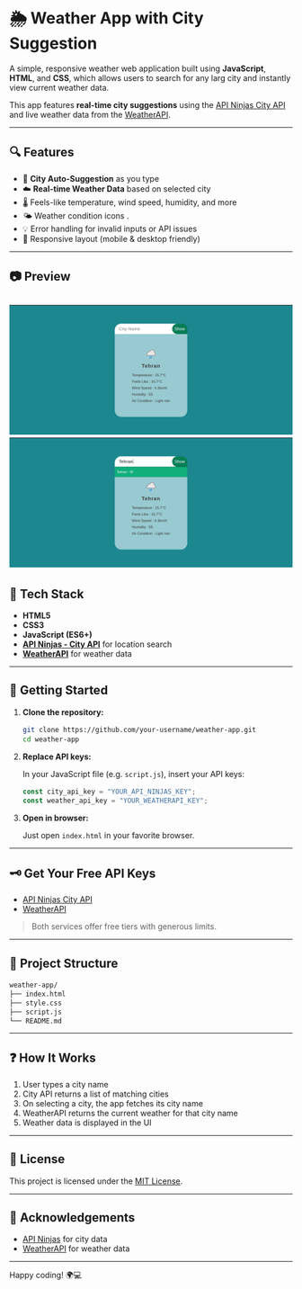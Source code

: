 # 🌦️ Weather App with City Suggestion

A simple, responsive weather web application built using **JavaScript**, **HTML**, and **CSS**, which allows users to search for any larg city and instantly view current weather data.

This app features **real-time city suggestions** using the [API Ninjas City API](https://api-ninjas.com/api/city) and live weather data from the [WeatherAPI](https://www.weatherapi.com/).

---

## 🔍 Features

- 🌇 **City Auto-Suggestion** as you type  
- ☁️ **Real-time Weather Data** based on selected city
- 🌡️ Feels-like temperature, wind speed, humidity, and more
- 🌤️ Weather condition icons .
- 💡 Error handling for invalid inputs or API issues
- 📱 Responsive layout (mobile & desktop friendly)

---

## 📷 Preview

![demo 1](demo1.png)
![demo 2](demo2.png)
---

## 🔧 Tech Stack

- **HTML5**
- **CSS3**
- **JavaScript (ES6+)**
- **[API Ninjas - City API](https://api-ninjas.com/api/city)** for location search
- **[WeatherAPI](https://www.weatherapi.com/)** for weather data

---

## 🚀 Getting Started

1. **Clone the repository:**

   ```bash
   git clone https://github.com/your-username/weather-app.git
   cd weather-app
   ```

2. **Replace API keys:**

   In your JavaScript file (e.g. `script.js`), insert your API keys:

   ```javascript
   const city_api_key = "YOUR_API_NINJAS_KEY";
   const weather_api_key = "YOUR_WEATHERAPI_KEY";
   ```

3. **Open in browser:**

   Just open `index.html` in your favorite browser.

---

## 🗝️ Get Your Free API Keys

- [API Ninjas City API](https://api-ninjas.com/api/city)
- [WeatherAPI](https://www.weatherapi.com/)

> Both services offer free tiers with generous limits.

---

## 📁 Project Structure

```
weather-app/
├── index.html
├── style.css
├── script.js
└── README.md
```

---

## ❓ How It Works

1. User types a city name
2. City API returns a list of matching cities
3. On selecting a city, the app fetches its city name
4. WeatherAPI returns the current weather for that city name
5. Weather data is displayed in the UI

---

## 📄 License

This project is licensed under the [MIT License](LICENSE).

---

## 🙌 Acknowledgements

- [API Ninjas](https://api-ninjas.com/) for city data
- [WeatherAPI](https://www.weatherapi.com/) for weather data

---

Happy coding! 🌍💻
